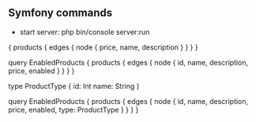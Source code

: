 ## Symfony commands
- start server: php bin/console server:run


{
  products {
    edges {
      node {
        price,
        name,
        description
      }
    }
  }
}

query EnabledProducts {
  products {
    edges {
      node {
        id,
        name,
        description,
        price,
        enabled
      }
    }
  }
}

type ProductType {
  id: Int
  name: String
}


query EnabledProducts {
  products {
    edges {
      node {
        id,
        name,
        description,
        price,
        enabled,
        type: ProductType
      }
    }
  }
}